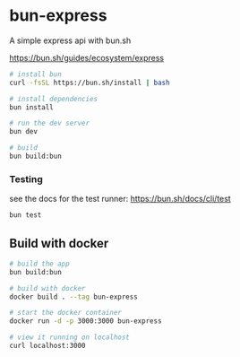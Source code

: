 # bun-express


A simple express api with bun.sh

https://bun.sh/guides/ecosystem/express


```bash
# install bun
curl -fsSL https://bun.sh/install | bash

# install dependencies
bun install

# run the dev server
bun dev

# build
bun build:bun
```


### Testing

see the docs for the test runner: https://bun.sh/docs/cli/test

```bash
bun test
```

## Build with docker

```bash
# build the app
bun build:bun

# build with docker
docker build . --tag bun-express

# start the docker container
docker run -d -p 3000:3000 bun-express

# view it running on localhost
curl localhost:3000
```
